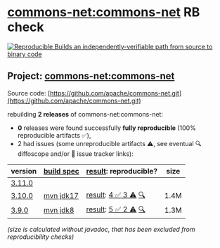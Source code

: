 [commons-net:commons-net](https://central.sonatype.com/artifact/commons-net/commons-net/versions) RB check
=======

[![Reproducible Builds](https://reproducible-builds.org/images/logos/rb.svg) an independently-verifiable path from source to binary code](https://reproducible-builds.org/)

## Project: [commons-net:commons-net](https://central.sonatype.com/artifact/commons-net/commons-net/versions)

Source code: [https://github.com/apache/commons-net.git](https://github.com/apache/commons-net.git)

rebuilding **2 releases** of commons-net:commons-net:
- **0** releases were found successfully **fully reproducible** (100% reproducible artifacts :white_check_mark:),
- 2 had issues (some unreproducible artifacts :warning:, see eventual :mag: diffoscope and/or :memo: issue tracker links):

| version | [build spec](/BUILDSPEC.md) | [result](https://reproducible-builds.org/docs/jvm/): reproducible? | size |
| -- | --------- | ------ | -- |
| [3.11.0](https://central.sonatype.com/artifact/commons-net/commons-net/3.11.0/pom) | | | |
| [3.10.0](https://central.sonatype.com/artifact/commons-net/commons-net/3.10.0/pom) | [mvn jdk17](commons-net-3.10.0.buildspec) | [result](commons-net-3.10.0.buildinfo): [4 :white_check_mark:  3 :warning:](commons-net-3.10.0.buildcompare) [:mag:](commons-net-3.10.0.diffoscope) | 1.4M |
| [3.9.0](https://central.sonatype.com/artifact/commons-net/commons-net/3.9.0/pom) | [mvn jdk8](commons-net-3.9.0.buildspec) | [result](commons-net-3.9.0.buildinfo): [5 :white_check_mark:  2 :warning:](commons-net-3.9.0.buildcompare) [:mag:](commons-net-3.9.0.diffoscope) | 1.3M |

<i>(size is calculated without javadoc, that has been excluded from reproducibility checks)</i>
